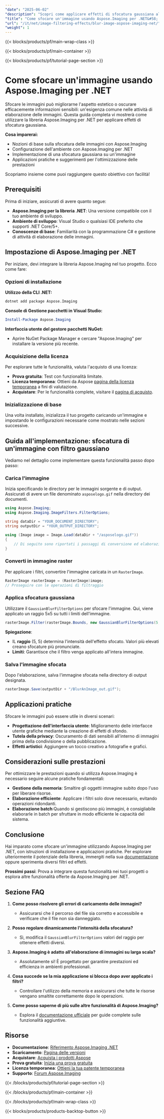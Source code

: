 ```yaml
---
"date": "2025-06-02"
"description": "Scopri come applicare effetti di sfocatura gaussiana alle immagini utilizzando Aspose.Imaging per .NET. Questa guida illustra la configurazione, l'implementazione e le applicazioni pratiche."
"title": "Come sfocare un'immagine usando Aspose.Imaging per .NET&#58; una guida completa"
"url": "/it/net/image-filtering-effects/blur-image-aspose-imaging-net/"
"weight": 1
---
```


{{< blocks/products/pf/main-wrap-class >}}

{{< blocks/products/pf/main-container >}}

{{< blocks/products/pf/tutorial-page-section >}}
# Come sfocare un'immagine usando Aspose.Imaging per .NET

Sfocare le immagini può migliorarne l'aspetto estetico o oscurare efficacemente informazioni sensibili: un'esigenza comune nelle attività di elaborazione delle immagini. Questa guida completa vi mostrerà come utilizzare la libreria Aspose.Imaging per .NET per applicare effetti di sfocatura gaussiana.

**Cosa imparerai:**
- Nozioni di base sulla sfocatura delle immagini con Aspose.Imaging
- Configurazione dell'ambiente con Aspose.Imaging per .NET
- Implementazione di una sfocatura gaussiana su un'immagine
- Applicazioni pratiche e suggerimenti per l'ottimizzazione delle prestazioni

Scopriamo insieme come puoi raggiungere questo obiettivo con facilità!

## Prerequisiti

Prima di iniziare, assicurati di avere quanto segue:
- **Aspose.Imaging per la libreria .NET**: Una versione compatibile con il tuo ambiente di sviluppo.
- **Ambiente di sviluppo**: Visual Studio o qualsiasi IDE preferito che supporti .NET Core/5+.
- **Conoscenze di base**: Familiarità con la programmazione C# e gestione di attività di elaborazione delle immagini.

## Impostazione di Aspose.Imaging per .NET

Per iniziare, devi integrare la libreria Aspose.Imaging nel tuo progetto. Ecco come fare:

### Opzioni di installazione

**Utilizzo della CLI .NET:**
```bash
dotnet add package Aspose.Imaging
```

**Console di Gestione pacchetti in Visual Studio:**
```powershell
Install-Package Aspose.Imaging
```

**Interfaccia utente del gestore pacchetti NuGet:**
- Aprire NuGet Package Manager e cercare "Aspose.Imaging" per installare la versione più recente.

### Acquisizione della licenza

Per esplorare tutte le funzionalità, valuta l'acquisto di una licenza:
- **Prova gratuita**: Test con funzionalità limitate.
- **Licenza temporanea**: Ottieni da Aspose [pagina della licenza temporanea](https://purchase.aspose.com/temporary-license/) a fini di valutazione.
- **Acquistare**: Per le funzionalità complete, visitare il [pagina di acquisto](https://purchase.aspose.com/buy).

### Inizializzazione di base

Una volta installato, inizializza il tuo progetto caricando un'immagine e impostando le configurazioni necessarie come mostrato nelle sezioni successive.

## Guida all'implementazione: sfocatura di un'immagine con filtro gaussiano

Vediamo nel dettaglio come implementare questa funzionalità passo dopo passo:

### Carica l'immagine

Inizia specificando le directory per le immagini sorgente e di output. Assicurati di avere un file denominato `asposelogo.gif` nella directory dei documenti.

```csharp
using Aspose.Imaging;
using Aspose.Imaging.ImageFilters.FilterOptions;

string dataDir = "YOUR_DOCUMENT_DIRECTORY";
string outputDir = "YOUR_OUTPUT_DIRECTORY";

using (Image image = Image.Load(dataDir + "/asposelogo.gif"))
{
    // Di seguito sono riportati i passaggi di conversione ed elaborazione
}
```

### Converti in immagine raster

Per applicare i filtri, convertire l'immagine caricata in un `RasterImage`.

```csharp
RasterImage rasterImage = (RasterImage)image;
// Proseguire con le operazioni di filtraggio
```

### Applica sfocatura gaussiana

Utilizzare il `GaussianBlurFilterOptions` per sfocare l'immagine. Qui, viene applicato un raggio 5x5 su tutti i limiti dell'immagine.

```csharp
rasterImage.Filter(rasterImage.Bounds, new GaussianBlurFilterOptions(5, 5));
```

**Spiegazione**: 
- IL **raggio** (5, 5) determina l'intensità dell'effetto sfocato. Valori più elevati creano sfocature più pronunciate.
- **Limiti**: Garantisce che il filtro venga applicato all'intera immagine.

### Salva l'immagine sfocata

Dopo l'elaborazione, salva l'immagine sfocata nella directory di output designata.

```csharp
rasterImage.Save(outputDir + "/BlurAnImage_out.gif");
```

## Applicazioni pratiche

Sfocare le immagini può essere utile in diversi scenari:
- **Progettazione dell'interfaccia utente**: Miglioramento delle interfacce utente grafiche mediante la creazione di effetti di sfondo.
- **Tutela della privacy**: Oscuramento di dati sensibili all'interno di immagini prima della condivisione o della pubblicazione.
- **Effetti artistici**: Aggiungere un tocco creativo a fotografie e grafici.

## Considerazioni sulle prestazioni

Per ottimizzare le prestazioni quando si utilizza Aspose.Imaging è necessario seguire alcune pratiche fondamentali:
- **Gestione della memoria**: Smaltire gli oggetti immagine subito dopo l'uso per liberare risorse.
- **Elaborazione efficiente**: Applicare i filtri solo dove necessario, evitando operazioni ridondanti.
- **Elaborazione batch**:Quando si gestiscono più immagini, è consigliabile elaborarle in batch per sfruttare in modo efficiente le capacità del sistema.

## Conclusione

Hai imparato come sfocare un'immagine utilizzando Aspose.Imaging per .NET, con istruzioni di installazione e applicazioni pratiche. Per esplorare ulteriormente il potenziale della libreria, immergiti nella sua [documentazione](https://reference.aspose.com/imaging/net/) oppure sperimenta diversi filtri ed effetti.

**Prossimi passi**: Prova a integrare questa funzionalità nei tuoi progetti o esplora altre funzionalità offerte da Aspose.Imaging per .NET.

## Sezione FAQ

1. **Come posso risolvere gli errori di caricamento delle immagini?**
   - Assicurarsi che il percorso del file sia corretto e accessibile e verificare che il file non sia danneggiato.

2. **Posso regolare dinamicamente l'intensità della sfocatura?**
   - Sì, modifica il `GaussianBlurFilterOptions` valori del raggio per ottenere effetti diversi.

3. **Aspose.Imaging è adatto all'elaborazione di immagini su larga scala?**
   - Assolutamente sì! È progettato per garantire prestazioni ed efficienza in ambienti professionali.

4. **Cosa succede se la mia applicazione si blocca dopo aver applicato i filtri?**
   - Controllare l'utilizzo della memoria e assicurarsi che tutte le risorse vengano smaltite correttamente dopo le operazioni.

5. **Come posso saperne di più sulle altre funzionalità di Aspose.Imaging?**
   - Esplora il [documentazione ufficiale](https://reference.aspose.com/imaging/net/) per guide complete sulle funzionalità aggiuntive.

## Risorse
- **Documentazione**: [Riferimento Aspose.Imaging .NET](https://reference.aspose.com/imaging/net/)
- **Scaricamento**: [Pagina delle versioni](https://releases.aspose.com/imaging/net/)
- **Acquistare**: [Acquista i prodotti Aspose](https://purchase.aspose.com/buy)
- **Prova gratuita**: [Inizia una prova gratuita](https://releases.aspose.com/imaging/net/)
- **Licenza temporanea**: [Ottieni la tua patente temporanea](https://purchase.aspose.com/temporary-license/)
- **Supporto**: [Forum Aspose.Imaging](https://forum.aspose.com/c/imaging/10)

{{< /blocks/products/pf/tutorial-page-section >}}

{{< /blocks/products/pf/main-container >}}

{{< /blocks/products/pf/main-wrap-class >}}

{{< blocks/products/products-backtop-button >}}